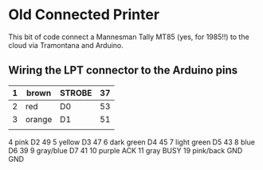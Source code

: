 # Old Connected Printer

This bit of code connect a Mannesman Tally MT85 (yes, for 1985!!) to the cloud via Tramontana  and Arduino.

## Wiring the LPT connector to the Arduino pins

| 1 | brown  | STROBE | 37 |
|---|--------|--------|----|
| 2 | red    | D0     | 53 |
| 3 | orange | D1     | 51 |
|   |        |        |    |


4	pink		D2			49
5	yellow		D3			47
6	dark green	D4			45
7	light green	D5			43
8	blue		D6			39
9	gray/blue	D7			41
10	purple		ACK
11	gray		BUSY
19	pink/back	GND			GND
